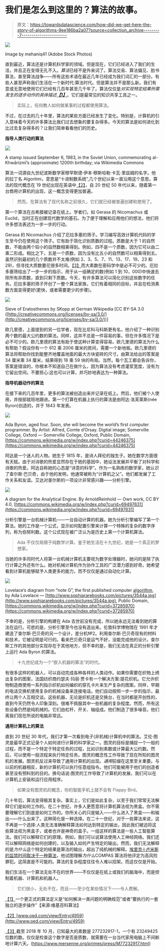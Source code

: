 # 我们是怎么到这里的？算法的故事。

> 原文：<https://towardsdatascience.com/how-did-we-get-here-the-story-of-algorithms-9ee186ba2a07?source=collection_archive---------7----------------------->

![](img/b352126970c3c1520f5aef773d4399c2.png)

Image by mehaniq41 (Adobe Stock Photos)

直到最近，算法还是计算机科学家的领域。但是现在，它们已经进入了我们的生活，并且正在变得无孔不入。*算法*已经不是外来词了。算法交易、算法偏见、脸书算法，甚至算法战争——所有这些术语在最近几年已经成为我们词汇的一部分。有些人甚至声称我们生活在一个新时代:算法时代。但是算法并不是那么新。我们有意或无意地使用它们已经有几百年甚至几千年了。算法仅仅是*对实现特定结果所需发生的逐步动作的具体描述*[***【1】***](#_ftn1)。它们是最常见的知识共享工具之一。

> 实际上，任何教人如何做某事的过程都使用算法。

不过，在过去的几十年里，算法的某些方面已经发生了变化。特别是，计算机的引入意味着今天的许多算法比我们过去想象的要复杂得多。今天的算法是如何进化到比过去复杂得多的？让我们简单看看他们的历史。

**指导人类行动的算法**

![](img/0bce655369b7e069ed9f6ff1130edbdb.png)

A stamp issued September 6, 1983, in the Soviet Union, commemorating al-Khwārizmī’s (approximate) 1200th birthday; via Wikimedia Commons

算法一词源自九世纪波斯数学家穆罕默德·伊本·穆斯哈勒·卡瓦·里兹姆的名字。他的拉丁名 Algoritmi，意思是“十进制数系统”,几个世纪以来一直沿用这个意思。算法的现代概念在 19 世纪出现在英语中[【2】](#_ftn2)，自 20 世纪 50 年代以来，随着第一台商用计算机的出现，这一概念变得更加普遍。

> 然而，在算法有了现代名称之前很久，它们就已经被普遍创建和使用了。

第一个算法在古希腊被记录在纸上。学者们，如 Gerasa 的 Nicomachus 或 Euclid，当时正在创建现代数学的基石。为了便于理解和应用他们的想法，他们将许多想法表述为一步一步的行动。

Gerasa 的 Nicomachus 介绍了厄拉多塞的筛子。学习编写高效计算机代码的学生至今仍在使用这个筛子。它有助于简化识别质数的过程。质数是大于 1 的自然数，不能由两个较小的自然数相乘得到。例如，四不是一个质数，因为它可以由二乘二形成。相比之下，五是一个质数，因为没有比五小的自然数可以相乘得到五。虽然识别最初的几个质数并不太难(例如 2、3、5、7、11、13、17、19、23 和 29)，但寻找大质数要花很多时间。[【3】](#_ftn3)而大素数在密码学中是必不可少的。厄拉多塞筛给出了一步一步的指示，用于从一组确定的数(例如 1 到 10，000)中快速去除所有非质数，直到只剩下质数。今天，有许多算法可以简化识别这些数字的任务。厄拉多塞的筛子开创了一整个算法家族，它们有着相同的目标，并且在检测素数方面变得更好(更快，或者需要更少的步骤)。

![](img/3b4a0600c5b7d2be05c1fca337db5c9e.png)

Sieve of Eratosthenes by SKopp at German Wikipedia [CC BY-SA 3.0 ([http://creativecommons.org/licenses/by-sa/3.0/](http://creativecommons.org/licenses/by-sa/3.0/))]

欧几里德，上面提到的另一位学者，现在比尼科马科斯更有名，他介绍了一种识别两个数的最大公约数的算法。同样，这并不总是一件容易的事，但在许多情况下是必不可少的。欧几里德的算法有助于使这种计算变得容易。欧几里德的算法为什么有帮助？假设你有一个 612 乘 2006 厘米的房间，需要一个新地板。欧几里德的算法将帮助你找到能整齐地覆盖地面的最大方块瓷砖的尺寸。由算法给出的答案是 34 厘米乘 34 厘米，结果得到 18 乘 59 块的布局。当然，每个瓦工都会告诉你，答案是错误的，你根本不知道自己在做什么，因为算法没有考虑灌浆宽度，没有为它留出空间。不要担心:这也可以计算，并巧妙地表达为一种算法。

**指导机器动作的算法**

在接下来的几百年里，更多的算法被创造出来并记录在纸上。然后，他们被个人使用，并按部就班地跟进。第一个打算在机器上执行的算法是由阿达·洛芙莱斯(née Byron)创造的，并于 1843 年发表。

![](img/4374f2cef06111d0d17cfa5bd0dc9938.png)

Ada Byron, aged four. Soon, she will become the world’s first computer programmer. By Artist: Alfred, Comte d’Orsay. Digital image; Somerville College, Oxford — Somerville College, Oxford, Public Domain, [https://commons.wikimedia.org/w/index.php?curid=44246375](https://commons.wikimedia.org/w/index.php?curid=44246375)

阿达是一个迷人的人物。她生于 1815 年，是诗人拜伦的独生子。她在数学方面很有天赋。由于对诗歌的热爱显然存在于她的基因中，她设法发展并平衡了对科学和诗歌的热爱。阿达自称她的心态是“诗意的科学”。作为一名熟练的数学家，她认识了查尔斯·巴贝奇，由于他的发明，他通常被称为“计算机之父”。他们都发展了工作关系和友谊。艾达对查尔斯的一项设计非常感兴趣——分析引擎。

![](img/caa782799c5ec44e41868e4a39115731.png)

A diagram for the Analytical Engine. By ArnoldReinhold — Own work, CC BY 4.0, [https://commons.wikimedia.org/w/index.php?curid=69497631](https://commons.wikimedia.org/w/index.php?curid=69497631)

分析引擎是一台机械计算机——一台自动计算的机器。她为分析引擎编写了第一个算法。她的工作是一个公式，显示如何配置引擎来计算一个特殊的复杂的数字序列，称为伯努利数。这个公式现在被广泛认为是历史上第一个计算机算法。

> Ada 不仅仅局限于纯数学计算。鉴于她生活在十九世纪，她是一个真正的梦想家。

当她的许多同时代人将第一台机械计算机主要视为数字处理器时，她问的是除了执行计算之外还有什么。她对机械计算机作为协作工具的广泛潜力感到好奇。她希望看到计算机能够赋予人类更多的能力，而不仅仅是通过自动化计算。

![](img/467816729bcd5d8942bece3b7cf2f40f.png)

Lovelace’s diagram from “note G”, the first published computer [algorithm](https://en.wikipedia.org/wiki/Algorithm), by Ada Lovelace — [http://www.sophiararebooks.com/pictures/3544a.jpg](http://www.sophiararebooks.com/pictures/3544a.jpg), Public Domain, [https://commons.wikimedia.org/w/index.php?curid=37285970](https://commons.wikimedia.org/w/index.php?curid=37285970)

不幸的是，分析引擎的构建在 Ada 去世前没有完成，所以她永远无法看到她的算法在运行。可悲的是，分析引擎至今也没有造出来。伦敦科学博物馆在 1991 年才建造了查尔斯·巴贝奇的另一个设计，差分机№2。利用查尔斯·巴贝奇现有的材料和技术，它被证明是可行的。看来巴贝奇只是运气不好，没能完成他的设计。查尔斯工作的其他部分实现存在于其他地方，但不幸的是，我们无法在真正的分析引擎上运行 Ada Byron 的算法。

> 十九世纪成为一个“嵌入机器的算法”的时代。

有很多这样的机器人，可以自动完成各种各样的人类动作。如果你需要在织物上绣出复杂的图案，法国纺织商约瑟夫·玛丽·贾卡有一个解决方案:提花织机。它允许织物制造商使用一系列指示织机如何编织的穿孔卡片来生产复杂的图案。同样，早期的电话交换机使用复杂的机械设备来连接电话。他们自动按照一步一步的指示，最终让两个人互相交谈。这些机器，无论是织机还是交换台，在当时都是开创性的，直到今天仍然令人印象深刻。很难不佩服其中一些机器的复杂程度。然而，所有这些设备仍然是纯机械的。它们由杠杆、开关、轴组成。他们制造了很多噪音。他们离我们现在所说的电脑非常远。

**通用计算机上的算法**

直到 20 世纪 30 年代，我们才第一次看到电子(非机械)计算机中的算法。艾伦·图灵是最早正式记录个人如何进行计算的科学家之一。图灵的目标是捕捉一个一般的过程，而不是一个特定于特定任务的过程，比如识别素数或计算最大公约数。然后，可以使用一般流程来执行特定任务。图灵的概念性工作导致了现在所知的图灵机的发展。图灵机反过来导致了通用计算机的出现。*通用*前缀在这里至关重要。与以前的机器相反，新的计算机可以执行任意组指令。他们可能被用于他们的创造者甚至没有预料到的目的。换句话说:图灵的工作导致了计算机的发展，我们可以在计算机上安装和运行应用程序。

> 如果没有图灵机的概念，你的智能手机上就不会有 Flappy Bird。

几十年后，算法变得极其复杂。事实上，它们是如此复杂，以至于我们常常无法解释它们是如何工作的。在二十世纪，许多人更愿意将计算机算法视为黑盒。你不需要理解它们到底是如何工作的。你所关心的只是输入——什么进入了黑盒——和输出——什么出来了。这种简化是一种选择。在二十一世纪，对于一些算法来说，这不再是一个选择:人类无法准确解释算法如何达到特定的输出，因此我们被迫将这些算法视为黑盒子，或者也许是神奇的盒子。一组这样的算法是一些人工智能算法。我们可以解释它们的原理。例如，我们可以说算法使用人工神经网络。我们还可以解释网络是如何创建的，以及输入如何产生特定的输出。然而，我们无法解释的是*为什么*这个特定的结果是算法的输出，超出了纯机械的解释。[埃里克·l·卢米斯的监禁时间取决于一种算法](https://www.nytimes.com/2017/05/01/us/politics/sent-to-prison-by-a-software-programs-secret-algorithms.html)，他试图理解*为什么*COMPAS 算法将他评定为高风险罪犯。这简直是不可能的。算法的复杂程度往往令人难以招架。而这仅仅是开始。

我们生活在一个算法无处不在的世界——不仅仅是在纸上或我们的脑海中，而是控制着机器、计算机和机器人。

> 它们很小，无处不在，而且——至少在某些情况下——令人费解。

[【1】](#_ftnref1)一个更正式的算法定义是“如何解决一类问题的明确规范”或者“要执行的一套独立的逐步操作”【来源:维基百科算法】

[【2】](#_ftnref2)[www.oed.com/view/Entry/4959](http://www.oed.com/view/Entry/4959)

[【3】](#_ftnref3)截至 2018 年 10 月，已知最大的素数是 277232917-1，一个有 23249425 位数的数。仅仅是检查这个数字是否是质数，就需要在一台当代家用电脑上不间断地计算六天。(https://www.mersenne.org/primes/press/M77232917.html)